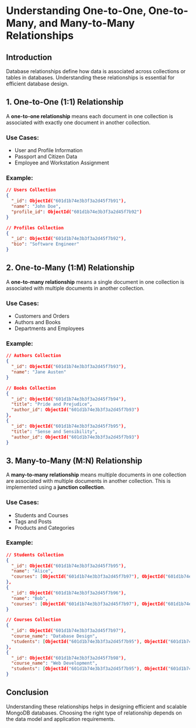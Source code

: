 # Understanding One-to-One, One-to-Many, and Many-to-Many Relationships

## Introduction
Database relationships define how data is associated across collections or tables in databases. Understanding these relationships is essential for efficient database design.

## 1. One-to-One (1:1) Relationship
A **one-to-one relationship** means each document in one collection is associated with exactly one document in another collection.

### Use Cases:
- User and Profile Information
- Passport and Citizen Data
- Employee and Workstation Assignment

### Example:
```json
// Users Collection
{
  "_id": ObjectId("601d1b74e3b3f3a2d45f7b91"),
  "name": "John Doe",
  "profile_id": ObjectId("601d1b74e3b3f3a2d45f7b92")
}

// Profiles Collection
{
  "_id": ObjectId("601d1b74e3b3f3a2d45f7b92"),
  "bio": "Software Engineer"
}
```

## 2. One-to-Many (1:M) Relationship
A **one-to-many relationship** means a single document in one collection is associated with multiple documents in another collection.

### Use Cases:
- Customers and Orders
- Authors and Books
- Departments and Employees

### Example:
```json
// Authors Collection
{
  "_id": ObjectId("601d1b74e3b3f3a2d45f7b93"),
  "name": "Jane Austen"
}

// Books Collection
{
  "_id": ObjectId("601d1b74e3b3f3a2d45f7b94"),
  "title": "Pride and Prejudice",
  "author_id": ObjectId("601d1b74e3b3f3a2d45f7b93")
},
{
  "_id": ObjectId("601d1b74e3b3f3a2d45f7b95"),
  "title": "Sense and Sensibility",
  "author_id": ObjectId("601d1b74e3b3f3a2d45f7b93")
}
```

## 3. Many-to-Many (M:N) Relationship
A **many-to-many relationship** means multiple documents in one collection are associated with multiple documents in another collection. This is implemented using a **junction collection**.

### Use Cases:
- Students and Courses
- Tags and Posts
- Products and Categories

### Example:
```json
// Students Collection
{
  "_id": ObjectId("601d1b74e3b3f3a2d45f7b95"),
  "name": "Alice",
  "courses": [ObjectId("601d1b74e3b3f3a2d45f7b97"), ObjectId("601d1b74e3b3f3a2d45f7b98")]
},
{
  "_id": ObjectId("601d1b74e3b3f3a2d45f7b96"),
  "name": "Bob",
  "courses": [ObjectId("601d1b74e3b3f3a2d45f7b97"), ObjectId("601d1b74e3b3f3a2d45f7b98")]
}

// Courses Collection
{
  "_id": ObjectId("601d1b74e3b3f3a2d45f7b97"),
  "course_name": "Database Design",
  "students": [ObjectId("601d1b74e3b3f3a2d45f7b95"), ObjectId("601d1b74e3b3f3a2d45f7b96")]
},
{
  "_id": ObjectId("601d1b74e3b3f3a2d45f7b98"),
  "course_name": "Web Development",
  "students": [ObjectId("601d1b74e3b3f3a2d45f7b95"), ObjectId("601d1b74e3b3f3a2d45f7b96")]
}
```

## Conclusion
Understanding these relationships helps in designing efficient and scalable MongoDB databases. Choosing the right type of relationship depends on the data model and application requirements.